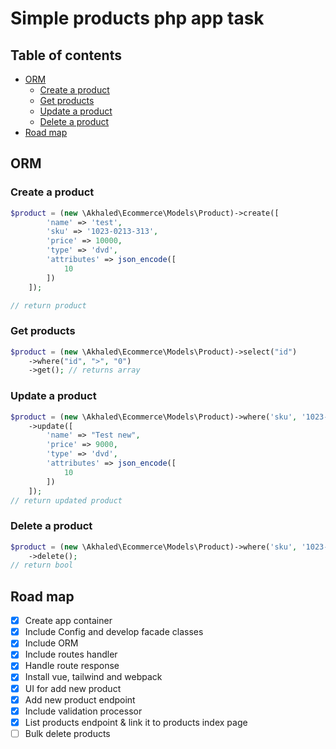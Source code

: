 # Simple products php app task <!-- omit in toc -->

## Table of contents <!-- omit in toc -->

- [ORM](#orm)
  - [Create a product](#create-a-product)
  - [Get products](#get-products)
  - [Update a product](#update-a-product)
  - [Delete a product](#delete-a-product)
- [Road map](#road-map)

## ORM

### Create a product

```php
$product = (new \Akhaled\Ecommerce\Models\Product)->create([
        'name' => 'test',
        'sku' => '1023-0213-313',
        'price' => 10000,
        'type' => 'dvd',
        'attributes' => json_encode([
            10
        ])
    ]);

// return product
```

### Get products

```php
$product = (new \Akhaled\Ecommerce\Models\Product)->select("id")
    ->where("id", ">", "0")
    ->get(); // returns array
```

### Update a product

```php
$product = (new \Akhaled\Ecommerce\Models\Product)->where('sku', '1023-0213-313')
    ->update([
        'name' => "Test new",
        'price' => 9000,
        'type' => 'dvd',
        'attributes' => json_encode([
            10
        ])
    ]);
// return updated product
```

### Delete a product

```php
$product = (new \Akhaled\Ecommerce\Models\Product)->where('sku', '1023-0213-313')
    ->delete();
// return bool
```

## Road map

- [x] Create app container
- [x] Include Config and develop facade classes
- [x] Include ORM
- [x] Include routes handler
- [x] Handle route response
- [x] Install vue, tailwind and webpack
- [x] UI for add new product
- [x] Add new product endpoint
- [x] Include validation processor
- [x] List products endpoint & link it to products index page
- [ ] Bulk delete products
